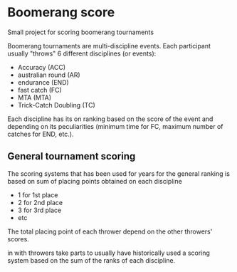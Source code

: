 # Boomerang score
Small project for scoring boomerang tournaments

Boomerang tournaments are multi-discipline events. Each participant 
usually "throws" 6 different disciplines (or events):
- Accuracy (ACC) 
- australian round (AR)
- endurance (END)
- fast catch (FC)
- MTA (MTA)
- Trick-Catch Doubling (TC)

Each discipline has its on ranking based on the score of the event and
depending on its peculiarities
(minimum time for FC, maximum number of catches for END, etc.).

## General tournament scoring
The scoring systems that has been used for years for the general ranking
is based on sum of placing points obtained on each discipline
- 1 for 1st place
- 2 for 2nd place
- 3 for 3rd place
- etc

The total placing point of each thrower depend on the other throwers' scores.

in with throwers take parts to usually have historically used a scoring system based on the sum
of the ranks of each discipline.